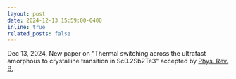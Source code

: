 ```yaml
---
layout: post
date: 2024-12-13 15:59:00-0400
inline: true
related_posts: false
---
```


Dec 13, 2024, New paper on "Thermal switching across the ultrafast amorphous to crystalline transition in Sc0.2Sb2Te3" accepted by [Phys. Rev. B.](https://journals.aps.org/prb/accepted/c1071Yd1Gcb11081a60368c2776771e02bef03808) 

